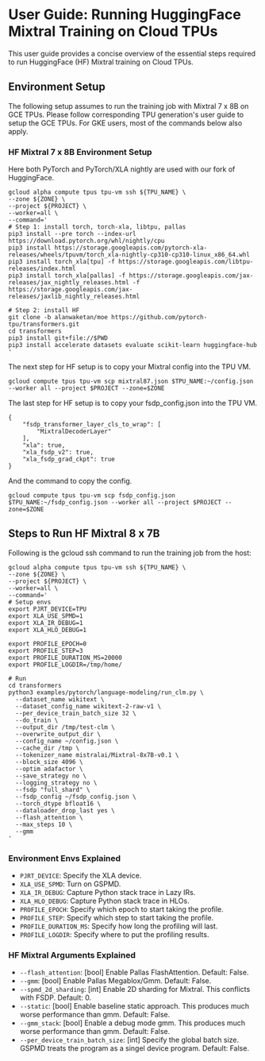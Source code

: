 # User Guide: Running HuggingFace Mixtral Training on Cloud TPUs


This user guide provides a concise overview of the essential steps required to run HuggingFace (HF) Mixtral training on Cloud TPUs.


## Environment Setup

The following setup assumes to run the training job with Mixtral 7 x 8B on GCE TPUs. Please follow corresponding TPU generation's user guide to setup the GCE TPUs. For GKE users, most of the commands below also apply.


### HF Mixtral 7 x 8B Environment Setup

Here both PyTorch and PyTorch/XLA nightly are used with our fork of HuggingFace.
```
gcloud alpha compute tpus tpu-vm ssh ${TPU_NAME} \
--zone ${ZONE} \
--project ${PROJECT} \
--worker=all \
--command='
# Step 1: install torch, torch-xla, libtpu, pallas
pip3 install --pre torch --index-url https://download.pytorch.org/whl/nightly/cpu
pip3 install https://storage.googleapis.com/pytorch-xla-releases/wheels/tpuvm/torch_xla-nightly-cp310-cp310-linux_x86_64.whl
pip3 install torch_xla[tpu] -f https://storage.googleapis.com/libtpu-releases/index.html
pip3 install torch_xla[pallas] -f https://storage.googleapis.com/jax-releases/jax_nightly_releases.html -f https://storage.googleapis.com/jax-releases/jaxlib_nightly_releases.html

# Step 2: install HF
git clone -b alanwaketan/moe https://github.com/pytorch-tpu/transformers.git
cd transformers
pip3 install git+file://$PWD
pip3 install accelerate datasets evaluate scikit-learn huggingface-hub
'
```

The next step for HF setup is to copy your Mixtral config into the TPU VM.
```
gcloud compute tpus tpu-vm scp mixtral87.json $TPU_NAME:~/config.json --worker all --project $PROJECT --zone=$ZONE
```

The last step for HF setup is to copy your fsdp_config.json into the TPU VM.
```
{
    "fsdp_transformer_layer_cls_to_wrap": [
        "MixtralDecoderLayer"
    ],
    "xla": true,
    "xla_fsdp_v2": true,
    "xla_fsdp_grad_ckpt": true
}

```
And the command to copy the config.
```
gcloud compute tpus tpu-vm scp fsdp_config.json $TPU_NAME:~/fsdp_config.json --worker all --project $PROJECT --zone=$ZONE
```

## Steps to Run HF Mixtral 8 x 7B
Following is the gcloud ssh command to run the training job from the host:
```
gcloud alpha compute tpus tpu-vm ssh ${TPU_NAME} \
--zone ${ZONE} \
--project ${PROJECT} \
--worker=all \
--command='
# Setup envs
export PJRT_DEVICE=TPU
export XLA_USE_SPMD=1
export XLA_IR_DEBUG=1
export XLA_HLO_DEBUG=1

export PROFILE_EPOCH=0
export PROFILE_STEP=3
export PROFILE_DURATION_MS=20000
export PROFILE_LOGDIR=/tmp/home/

# Run
cd transformers
python3 examples/pytorch/language-modeling/run_clm.py \
  --dataset_name wikitext \
  --dataset_config_name wikitext-2-raw-v1 \
  --per_device_train_batch_size 32 \
  --do_train \
  --output_dir /tmp/test-clm \
  --overwrite_output_dir \
  --config_name ~/config.json \
  --cache_dir /tmp \
  --tokenizer_name mistralai/Mixtral-8x7B-v0.1 \
  --block_size 4096 \
  --optim adafactor \
  --save_strategy no \
  --logging_strategy no \
  --fsdp "full_shard" \
  --fsdp_config ~/fsdp_config.json \
  --torch_dtype bfloat16 \
  --dataloader_drop_last yes \
  --flash_attention \
  --max_steps 10 \
  --gmm
'
```


### Environment Envs Explained



*   `PJRT_DEVICE`: Specify the XLA device.
*   `XLA_USE_SPMD`: Turn on GSPMD.
*   `XLA_IR_DEBUG`: Capture Python stack trace in Lazy IRs.
*   `XLA_HLO_DEBUG`: Capture Python stack trace in HLOs.
*   `PROFILE_EPOCH`: Specify which epoch to start taking the profile.
*   `PROFILE_STEP`: Specify which step to start taking the profile.
*   `PROFILE_DURATION_MS`: Specify how long the profiling will last.
*   `PROFILE_LOGDIR`: Specify where to put the profiling results.


### HF Mixtral Arguments Explained



*   `--flash_attention`: [bool] Enable Pallas FlashAttention. Default: False.
*   `--gmm`: [bool] Enable Pallas Megablox/Gmm. Default: False.
*   `--spmd_2d_sharding`: [int] Enable 2D sharding for Mixtral. This conflicts with FSDP. Default: 0.
*   `--static`: [bool] Enable baseline static approach. This produces much worse performance than gmm. Default: False.
*   `--gmm_stack`: [bool] Enable a debug mode gmm. This produces much worse performance than gmm. Default: False.
*   `--per_device_train_batch_size`: [int] Specify the global batch size. GSPMD treats the program as a singel device program. Default: False.
